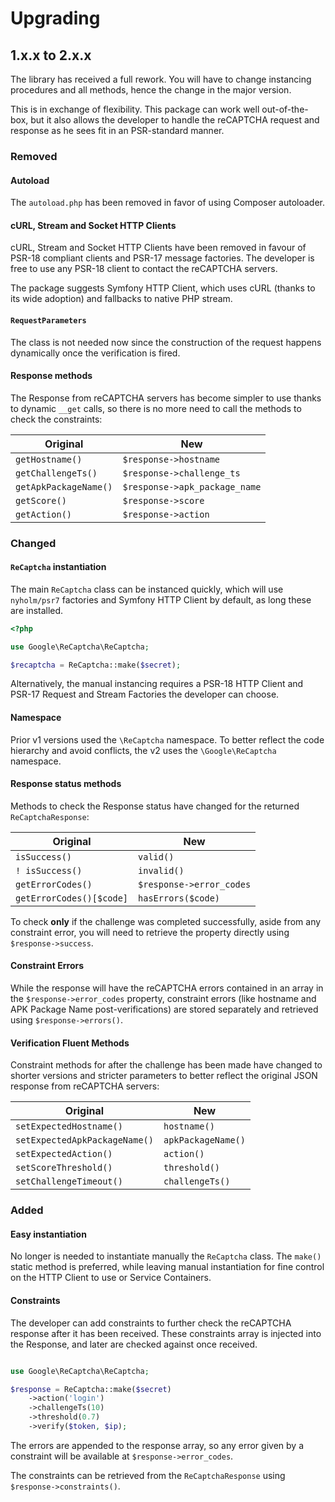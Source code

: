 # Upgrading

## 1.x.x to 2.x.x

The library has received a full rework. You will have to change instancing procedures and all methods, hence the change in the major version. 

This is in exchange of flexibility. This package can work well out-of-the-box, but it also allows the developer to handle the reCAPTCHA request and response as he sees fit in an PSR-standard manner.

### Removed 

#### Autoload

The `autoload.php` has been removed in favor of using Composer autoloader. 

#### cURL, Stream and Socket HTTP Clients

cURL, Stream and Socket HTTP Clients have been removed in favour of PSR-18 compliant clients and PSR-17 message factories. The developer is free to use any PSR-18 client to contact the reCAPTCHA servers.

The package suggests Symfony HTTP Client, which uses cURL (thanks to its wide adoption) and fallbacks to native PHP stream.

#### `RequestParameters`

The class is not needed now since the construction of the request happens dynamically once the verification is fired.

#### Response methods

The Response from reCAPTCHA servers has become simpler to use thanks to dynamic `__get` calls, so there is no more need to call the methods to check the constraints:

| Original | New |
|---|---|
| `getHostname()` | `$response->hostname`  |
| `getChallengeTs()` | `$response->challenge_ts` |
| `getApkPackageName()` | `$response->apk_package_name` |
| `getScore()` | `$response->score` |
| `getAction()` | `$response->action` |

### Changed 

#### `ReCaptcha` instantiation

The main `ReCaptcha` class can be instanced quickly, which will use `nyholm/psr7` factories and Symfony HTTP Client by default, as long these are installed.

```php
<?php

use Google\ReCaptcha\ReCaptcha;

$recaptcha = ReCaptcha::make($secret);
``` 

Alternatively, the manual instancing requires a PSR-18 HTTP Client and PSR-17 Request and Stream Factories the developer can choose.

#### Namespace

Prior v1 versions used the `\ReCaptcha` namespace. To better reflect the code hierarchy and avoid conflicts, the v2 uses the `\Google\ReCaptcha` namespace. 

#### Response status methods

Methods to check the Response status have changed for the returned `ReCaptchaResponse`:

| Original | New |
|---|---|
| `isSuccess()` | `valid()`  |
| `! isSuccess()` | `invalid()` |
| `getErrorCodes()` | `$response->error_codes` |
| `getErrorCodes()[$code]` | `hasErrors($code)` |

To check **only** if the challenge was completed successfully, aside from any constraint error, you will need to retrieve the property directly using `$response->success`.

#### Constraint Errors

While the response will have the reCAPTCHA errors contained in an array in the `$response->error_codes` property, constraint errors (like hostname and APK Package Name post-verifications) are stored separately and retrieved using `$response->errors()`.

#### Verification Fluent Methods

Constraint methods for after the challenge has been made have changed to shorter versions and stricter parameters to better reflect the original JSON response from reCAPTCHA servers:

| Original | New |
|---|---|
| `setExpectedHostname()` | `hostname()` |
| `setExpectedApkPackageName()` | `apkPackageName()` |
| `setExpectedAction()` | `action()` |
| `setScoreThreshold()` | `threshold()` |
| `setChallengeTimeout()` | `challengeTs()` |

### Added

#### Easy instantiation

No longer is needed to instantiate manually the `ReCaptcha` class. The `make()` static method is preferred, while leaving manual instantiation for fine control on the HTTP Client to use or Service Containers.

#### Constraints

The developer can add constraints to further check the reCAPTCHA response after it has been received. These constraints array is injected into the Response, and later are checked against once received.

```php

use Google\ReCaptcha\ReCaptcha;

$response = ReCaptcha::make($secret)
    ->action('login')
    ->challengeTs(10)
    ->threshold(0.7)
    ->verify($token, $ip);
```

The errors are appended to the response array, so any error given by a constraint will be available at `$response->error_codes`.

The constraints can be retrieved from the `ReCaptchaResponse` using `$response->constraints()`.

